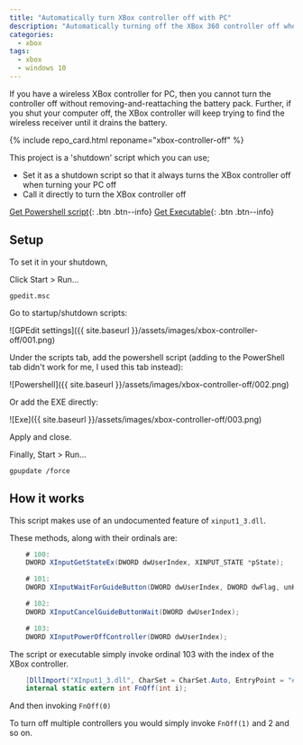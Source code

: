 ```yaml
---
title: "Automatically turn XBox controller off with PC"
description: "Automatically turning off the XBox 360 controller off when the PC is shut down"
categories:
  - xbox
tags:
  - xbox
  - windows 10
---
```


If you have a wireless XBox controller for PC, then you cannot turn the controller off without removing-and-reattaching the battery pack. Further, if you shut your computer off, the XBox controller will keep trying to find the wireless receiver until it drains the battery.

{% include repo_card.html reponame="xbox-controller-off" %}



This project is a 'shutdown' script which you can use;

*  Set it as a shutdown script so that it always turns the XBox controller off when turning your PC off
*  Call it directly to turn the XBox controller off


[Get Powershell script](https://github.com/mendhak/xbox-controller-off/blob/master/TurnControllerOff.ps1){: .btn .btn--info} [Get Executable](https://github.com/mendhak/xbox-controller-off/releases){: .btn .btn--info}

## Setup

To set it in your shutdown, 

Click Start > Run...

    gpedit.msc

Go to startup/shutdown scripts:

![GPEdit settings]({{ site.baseurl }}/assets/images/xbox-controller-off/001.png)


Under the scripts tab, add the powershell script (adding to the PowerShell tab didn't work for me, I used this tab instead):

![Powershell]({{ site.baseurl }}/assets/images/xbox-controller-off/002.png)

Or add the EXE directly:

![Exe]({{ site.baseurl }}/assets/images/xbox-controller-off/003.png)

Apply and close.

Finally, Start > Run...

    gpupdate /force


## How it works

This script makes use of an undocumented feature of `xinput1_3.dll`.  

These methods, along with their ordinals are:

```csharp
    # 100:
    DWORD XInputGetStateEx(DWORD dwUserIndex, XINPUT_STATE *pState);

    # 101:
    DWORD XInputWaitForGuideButton(DWORD dwUserIndex, DWORD dwFlag, unKnown *pUnKnown);

    # 102:
    DWORD XInputCancelGuideButtonWait(DWORD dwUserIndex);

    # 103:
    DWORD XInputPowerOffController(DWORD dwUserIndex);
```    

The script or executable simply invoke ordinal 103 with the index of the XBox controller. 

```csharp
    [DllImport("XInput1_3.dll", CharSet = CharSet.Auto, EntryPoint = "#103")]
    internal static extern int FnOff(int i);
```    

And then invoking `FnOff(0)`

To turn off multiple controllers you would simply invoke `FnOff(1)` and 2 and so on. 